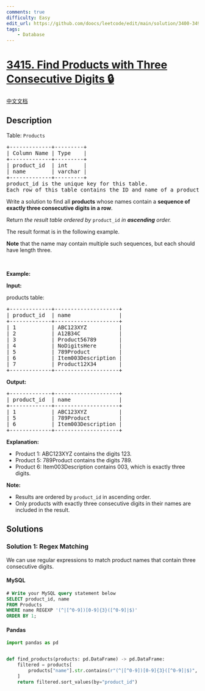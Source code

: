 ```yaml
---
comments: true
difficulty: Easy
edit_url: https://github.com/doocs/leetcode/edit/main/solution/3400-3499/3415.Find%20Products%20with%20Three%20Consecutive%20Digits/README_EN.md
tags:
    - Database
---
```


<!-- problem:start -->

# [3415. Find Products with Three Consecutive Digits 🔒](https://leetcode.com/problems/find-products-with-three-consecutive-digits)

[中文文档](/solution/3400-3499/3415.Find%20Products%20with%20Three%20Consecutive%20Digits/README.md)

## Description

<!-- description:start -->

<p>Table: <code>Products</code></p>

<pre>
+-------------+---------+
| Column Name | Type    |
+-------------+---------+
| product_id  | int     |
| name        | varchar |
+-------------+---------+
product_id is the unique key for this table.
Each row of this table contains the ID and name of a product.
</pre>

<p>Write a solution to find all <strong>products</strong> whose names contain a <strong>sequence of exactly three consecutive digits in a row</strong>.&nbsp;</p>

<p>Return <em>the result table ordered by</em> <code>product_id</code> <em>in <strong>ascending</strong> order.</em></p>

<p>The result format is in the following example.</p>

<p><strong>Note</strong> that the name may contain multiple such sequences, but each should have length three.</p>

<p>&nbsp;</p>
<p><strong class="example">Example:</strong></p>

<div class="example-block">
<p><strong>Input:</strong></p>

<p>products table:</p>

<pre class="example-io">
+-------------+--------------------+
| product_id  | name               |
+-------------+--------------------+
| 1           | ABC123XYZ          |
| 2           | A12B34C            |
| 3           | Product56789       |
| 4           | NoDigitsHere       |
| 5           | 789Product         |
| 6           | Item003Description |
| 7           | Product12X34       |
+-------------+--------------------+
</pre>

<p><strong>Output:</strong></p>

<pre class="example-io">
+-------------+--------------------+
| product_id  | name               |
+-------------+--------------------+
| 1           | ABC123XYZ          |
| 5           | 789Product         |
| 6           | Item003Description |
+-------------+--------------------+
</pre>

<p><strong>Explanation:</strong></p>

<ul>
	<li>Product 1: ABC123XYZ contains the digits 123.</li>
	<li>Product 5: 789Product&nbsp;contains the digits 789.</li>
	<li>Product 6: Item003Description&nbsp;contains 003, which is exactly three digits.</li>
</ul>

<p><strong>Note:</strong></p>

<ul>
	<li>Results are ordered by <code>product_id</code> in ascending order.</li>
	<li>Only products with exactly three consecutive digits in their names are included in the result.</li>
</ul>
</div>

<!-- description:end -->

## Solutions

<!-- solution:start -->

### Solution 1: Regex Matching

We can use regular expressions to match product names that contain three consecutive digits.

<!-- tabs:start -->

#### MySQL

```sql
# Write your MySQL query statement below
SELECT product_id, name
FROM Products
WHERE name REGEXP '(^|[^0-9])[0-9]{3}([^0-9]|$)'
ORDER BY 1;
```

#### Pandas

```python
import pandas as pd


def find_products(products: pd.DataFrame) -> pd.DataFrame:
    filtered = products[
        products["name"].str.contains(r"(^|[^0-9])[0-9]{3}([^0-9]|$)", regex=True)
    ]
    return filtered.sort_values(by="product_id")
```

<!-- tabs:end -->

<!-- solution:end -->

<!-- problem:end -->

